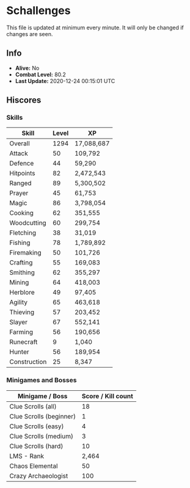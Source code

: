 # Schallenges

This file is updated at minimum every minute. It will only be changed if changes are seen.

## Info

 - **Alive:** No
 - **Combat Level:** 80.2
 - **Last Update:** 2020-12-24 00:15:01 UTC

## Hiscores

### Skills

| Skill | Level | XP |
|--|--|--|
| Overall | 1294 | 17,088,687 |
| Attack | 50 | 109,792 |
| Defence | 44 | 59,290 |
| Hitpoints | 82 | 2,472,543 |
| Ranged | 89 | 5,300,502 |
| Prayer | 45 | 61,753 |
| Magic | 86 | 3,798,054 |
| Cooking | 62 | 351,555 |
| Woodcutting | 60 | 299,754 |
| Fletching | 38 | 31,019 |
| Fishing | 78 | 1,789,892 |
| Firemaking | 50 | 101,726 |
| Crafting | 55 | 169,083 |
| Smithing | 62 | 355,297 |
| Mining | 64 | 418,003 |
| Herblore | 49 | 97,405 |
| Agility | 65 | 463,618 |
| Thieving | 57 | 203,452 |
| Slayer | 67 | 552,141 |
| Farming | 56 | 190,656 |
| Runecraft | 9 | 1,040 |
| Hunter | 56 | 189,954 |
| Construction | 25 | 8,347 |

### Minigames and Bosses

| Minigame / Boss | Score / Kill count |
|--|--|
| Clue Scrolls (all) | 18 |
| Clue Scrolls (beginner) | 1 |
| Clue Scrolls (easy) | 4 |
| Clue Scrolls (medium) | 3 |
| Clue Scrolls (hard) | 10 |
| LMS - Rank | 2,464 |
| Chaos Elemental | 50 |
| Crazy Archaeologist | 100 |
